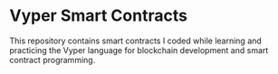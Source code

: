 # Vyper Smart Contracts

This repository contains smart contracts I coded while learning and practicing the Vyper language for blockchain development and smart contract programming.
